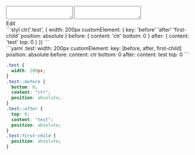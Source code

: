 <div data-size="360" class="code-cont" data-example="multiple-key-merge">
    <div class="code">
        <div class="code-wrap">
            <textarea id="stylus"></textarea>
            <textarea id="css"></textarea>
            <div class="edit-code">
                <span>Edit</span>
            </div>
        </div>
    </div>
</div>


<div data-size="360" data-examples="stylus"></div>
```styl
ctr('.test', {
  width: 200px
  customElement: {
    key: 'before' 'after' 'first-child'
    position: absolute
  }
  before: {
    content: 'ctr'
    bottom: 0
  }
  after: {
    content: 'test'
    top: 0
  }
})
```

<div data-size="360" data-examples="yaml"></div>
```yaml
.test:
  width: 200px
  customElement:
    key: [before, after, first-child]
    position: absolute
  before:
    content: ctr
    bottom: 0
  after:
    content: test
    top: 0
```

```css
.test {
  width: 200px;
}
.test::before {
  bottom: 0;
  content: "ctr";
  position: absolute;
}
.test::after {
  top: 0;
  content: "test";
  position: absolute;
}
.test:first-child {
  position: absolute;
}
```
<div class="cf"></div>
